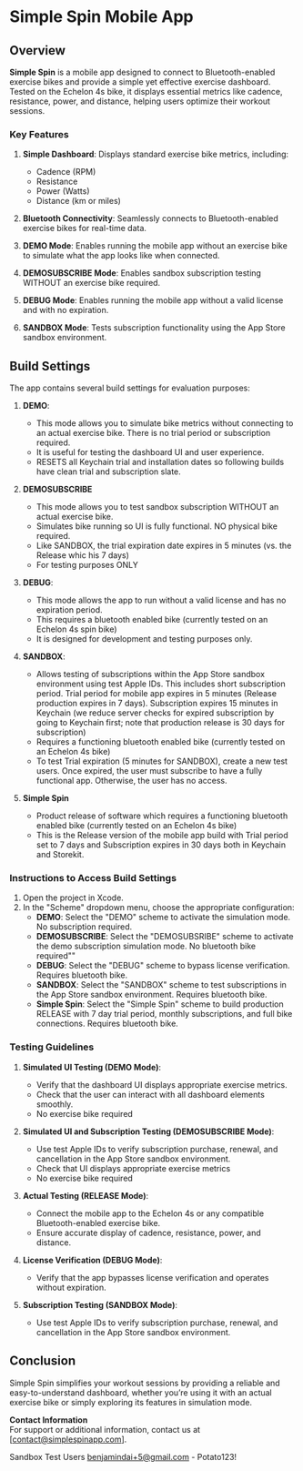 # Simple Spin Mobile App

## Overview

**Simple Spin** is a mobile app designed to connect to Bluetooth-enabled exercise bikes and provide a simple yet effective exercise dashboard. Tested on the Echelon 4s bike, it displays essential metrics like cadence, resistance, power, and distance, helping users optimize their workout sessions.

### Key Features

1. **Simple Dashboard**: Displays standard exercise bike metrics, including:
   - Cadence (RPM)
   - Resistance
   - Power (Watts)
   - Distance (km or miles)

2. **Bluetooth Connectivity**: Seamlessly connects to Bluetooth-enabled exercise bikes for real-time data.

3. **DEMO Mode**: Enables running the mobile app without an exercise bike to simulate what the app looks like when connected.

4. **DEMOSUBSCRIBE Mode**: Enables sandbox subscription testing WITHOUT an exercise bike required.

5. **DEBUG Mode**: Enables running the mobile app without a valid license and with no expiration.

6. **SANDBOX Mode**: Tests subscription functionality using the App Store sandbox environment.

## Build Settings

The app contains several build settings for evaluation purposes:

1. **DEMO**: 
   - This mode allows you to simulate bike metrics without connecting to an actual exercise bike.  There is no trial period or subscription required.
   - It is useful for testing the dashboard UI and user experience.  
   - RESETS all Keychain trial and installation dates so following builds have clean trial and subscription slate.

2. **DEMOSUBSCRIBE**
   - This mode allows you to test sandbox subscription WITHOUT an actual exercise bike.  
   - Simulates bike running so UI is fully functional. NO physical bike required.
   - Like SANDBOX, the trial expiration date expires in 5 minutes (vs. the Release whic his 7 days)
   - For testing purposes ONLY

3. **DEBUG**: 
   - This mode allows the app to run without a valid license and has no expiration period. 
   - This requires a bluetooth enabled bike (currently tested on an Echelon 4s spin bike)
   - It is designed for development and testing purposes only.  

4. **SANDBOX**:
   - Allows testing of subscriptions within the App Store sandbox environment using test Apple IDs.  This includes short subscription period. Trial period for mobile app expires in 5 minutes (Release production expires in 7 days).  Subscription expires 15 minutes in Keychain (we reduce server checks for expired subscription by going to Keychain first; note that production release is 30 days for subscription)
   - Requires a functioning bluetooth enabled bike (currently tested on an Echelon 4s bike)
   - To test Trial expiration (5 minutes for SANDBOX), create a new test users.  Once expired, the user must subscribe to have a fully functional app.  Otherwise, the user has no access.

5. **Simple Spin**
    - Product release of software which requires a functioning bluetooth enabled bike (currently tested on an Echelon 4s bike)
    - This is the Release version of the mobile app build with Trial period set to 7 days and Subscription expires in 30 days both in Keychain and Storekit.
   
### Instructions to Access Build Settings

1. Open the project in Xcode.
2. In the "Scheme" dropdown menu, choose the appropriate configuration:
   - **DEMO**: Select the "DEMO" scheme to activate the simulation mode.  No subscription required.
   - **DEMOSUBSCRIBE**: Select the "DEMOSUBSRIBE" scheme to activate the demo subscription simulation mode. No bluetooth bike required""
   - **DEBUG**: Select the "DEBUG" scheme to bypass license verification.  Requires bluetooth bike.
   - **SANDBOX**: Select the "SANDBOX" scheme to test subscriptions in the App Store sandbox environment. Requires bluetooth bike.
   - **Simple Spin**: Select the "Simple Spin" scheme to build production RELEASE with 7 day trial period, monthly subscriptions, and full bike connections.  Requires bluetooth bike.

### Testing Guidelines

1. **Simulated UI Testing (DEMO Mode)**:
   - Verify that the dashboard UI displays appropriate exercise metrics.
   - Check that the user can interact with all dashboard elements smoothly.
   - No exercise bike required

2. **Simulated UI and Subscription Testing (DEMOSUBSCRIBE Mode)**:
   - Use test Apple IDs to verify subscription purchase, renewal, and cancellation in the App Store sandbox environment.
   - Check that UI displays appropriate exercise metrics
   - No exercise bike required
   
3. **Actual Testing (RELEASE Mode)**:
   - Connect the mobile app to the Echelon 4s or any compatible Bluetooth-enabled exercise bike.
   - Ensure accurate display of cadence, resistance, power, and distance.

4. **License Verification (DEBUG Mode)**:
   - Verify that the app bypasses license verification and operates without expiration.

5. **Subscription Testing (SANDBOX Mode)**:
   - Use test Apple IDs to verify subscription purchase, renewal, and cancellation in the App Store sandbox environment.

## Conclusion

Simple Spin simplifies your workout sessions by providing a reliable and easy-to-understand dashboard, whether you’re using it with an actual exercise bike or simply exploring its features in simulation mode.

**Contact Information**  
For support or additional information, contact us at [contact@simplespinapp.com].


Sandbox Test Users
benjamindai+5@gmail.com - Potato123!
